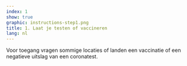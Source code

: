 ```yaml
---
index: 1
show: true
graphic: instructions-step1.png
title: 1. Laat je testen of vaccineren
lang: nl
---
```

Voor toegang vragen sommige locaties of landen een vaccinatie of een negatieve uitslag van een coronatest.
